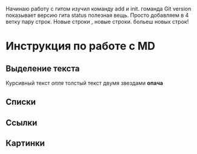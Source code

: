 Начинаю работу с гитом
изучил команду add и init.
гоманда Git version показывает версию гита 
status полезная вещь.
Просто добавляем в 4 ветку пару строк.
Новые строки , новые строки.
больеш новых строк!
# Инструкция по работе с MD
## Выделение текста
Курсивный текст *опля* 
толстый текст двумя звездами **опача**
## Списки
## Ссылки
## Картинки
